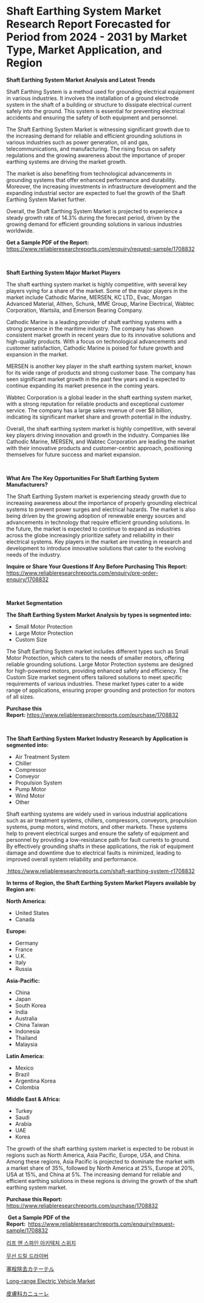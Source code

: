<p><h1>Shaft Earthing System Market Research Report Forecasted for Period from 2024 -  2031 by Market Type, Market Application, and Region</h1></p><p><strong>Shaft Earthing System Market Analysis and Latest Trends</strong></p>
<p><p>Shaft Earthing System is a method used for grounding electrical equipment in various industries. It involves the installation of a ground electrode system in the shaft of a building or structure to dissipate electrical current safely into the ground. This system is essential for preventing electrical accidents and ensuring the safety of both equipment and personnel.</p><p>The Shaft Earthing System Market is witnessing significant growth due to the increasing demand for reliable and efficient grounding solutions in various industries such as power generation, oil and gas, telecommunications, and manufacturing. The rising focus on safety regulations and the growing awareness about the importance of proper earthing systems are driving the market growth.</p><p>The market is also benefiting from technological advancements in grounding systems that offer enhanced performance and durability. Moreover, the increasing investments in infrastructure development and the expanding industrial sector are expected to fuel the growth of the Shaft Earthing System Market further.</p><p>Overall, the Shaft Earthing System Market is projected to experience a steady growth rate of 14.3% during the forecast period, driven by the growing demand for efficient grounding solutions in various industries worldwide.</p></p>
<p><strong>Get a Sample PDF of the Report:&nbsp;</strong> <a href="https://www.reliableresearchreports.com/enquiry/request-sample/1708832">https://www.reliableresearchreports.com/enquiry/request-sample/1708832</a></p>
<p>&nbsp;</p>
<p><strong>Shaft Earthing System Major Market Players</strong></p>
<p><p>The shaft earthing system market is highly competitive, with several key players vying for a share of the market. Some of the major players in the market include Cathodic Marine, MERSEN, KC LTD., Evac, Morgan Advanced Material, Althen, Schunk, MME Group, Marine Electrical, Wabtec Corporation, Wartsila, and Emerson Bearing Company.</p><p>Cathodic Marine is a leading provider of shaft earthing systems with a strong presence in the maritime industry. The company has shown consistent market growth in recent years due to its innovative solutions and high-quality products. With a focus on technological advancements and customer satisfaction, Cathodic Marine is poised for future growth and expansion in the market.</p><p>MERSEN is another key player in the shaft earthing system market, known for its wide range of products and strong customer base. The company has seen significant market growth in the past few years and is expected to continue expanding its market presence in the coming years.</p><p>Wabtec Corporation is a global leader in the shaft earthing system market, with a strong reputation for reliable products and exceptional customer service. The company has a large sales revenue of over $8 billion, indicating its significant market share and growth potential in the industry.</p><p>Overall, the shaft earthing system market is highly competitive, with several key players driving innovation and growth in the industry. Companies like Cathodic Marine, MERSEN, and Wabtec Corporation are leading the market with their innovative products and customer-centric approach, positioning themselves for future success and market expansion.</p></p>
<p>&nbsp;</p>
<p><strong>What Are The Key Opportunities For Shaft Earthing System Manufacturers?</strong></p>
<p><p>The Shaft Earthing System market is experiencing steady growth due to increasing awareness about the importance of properly grounding electrical systems to prevent power surges and electrical hazards. The market is also being driven by the growing adoption of renewable energy sources and advancements in technology that require efficient grounding solutions. In the future, the market is expected to continue to expand as industries across the globe increasingly prioritize safety and reliability in their electrical systems. Key players in the market are investing in research and development to introduce innovative solutions that cater to the evolving needs of the industry.</p></p>
<p><strong>Inquire or Share Your Questions If Any Before Purchasing This Report:</strong> <a href="https://www.reliableresearchreports.com/enquiry/pre-order-enquiry/1708832">https://www.reliableresearchreports.com/enquiry/pre-order-enquiry/1708832</a></p>
<p>&nbsp;</p>
<p><strong>Market Segmentation</strong></p>
<p><strong>The Shaft Earthing System Market Analysis by types is segmented into:</strong></p>
<p><ul><li>Small Motor Protection</li><li>Large Motor Protection</li><li>Custom Size</li></ul></p>
<p><p>The Shaft Earthing System market includes different types such as Small Motor Protection, which caters to the needs of smaller motors, offering reliable grounding solutions. Large Motor Protection systems are designed for high-powered motors, providing enhanced safety and efficiency. The Custom Size market segment offers tailored solutions to meet specific requirements of various industries. These market types cater to a wide range of applications, ensuring proper grounding and protection for motors of all sizes.</p></p>
<p><strong>Purchase this Report:&nbsp;</strong><a href="https://www.reliableresearchreports.com/purchase/1708832">https://www.reliableresearchreports.com/purchase/1708832</a></p>
<p>&nbsp;</p>
<p><strong>The Shaft Earthing System Market Industry Research by Application is segmented into:</strong></p>
<p><ul><li>Air Treatment System</li><li>Chiller</li><li>Compressor</li><li>Conveyor</li><li>Propulsion System</li><li>Pump Motor</li><li>Wind Motor</li><li>Other</li></ul></p>
<p><p>Shaft earthing systems are widely used in various industrial applications such as air treatment systems, chillers, compressors, conveyors, propulsion systems, pump motors, wind motors, and other markets. These systems help to prevent electrical surges and ensure the safety of equipment and personnel by providing a low-resistance path for fault currents to ground. By effectively grounding shafts in these applications, the risk of equipment damage and downtime due to electrical faults is minimized, leading to improved overall system reliability and performance.</p></p>
<p><a href="https://www.reliableresearchreports.com/shaft-earthing-system-r1708832">&nbsp;https://www.reliableresearchreports.com/shaft-earthing-system-r1708832</a></p>
<p><strong>In terms of Region, the Shaft Earthing System Market Players available by Region are:</strong></p>
<p>
    <p> <strong> North America: </strong>
        <ul>
            <li>United States</li>
            <li>Canada</li>
        </ul>
        </p> 
    <p> <strong> Europe: </strong>
        <ul>
            <li>Germany</li>
            <li>France</li>
            <li>U.K.</li>
            <li>Italy</li>
            <li>Russia</li>
        </ul>
        </p> 
    <p> <strong> Asia-Pacific: </strong>
        <ul>
            <li>China</li>
            <li>Japan</li>
            <li>South Korea</li>
            <li>India</li>
            <li>Australia</li>
            <li>China Taiwan</li>
            <li>Indonesia</li>
            <li>Thailand</li>
            <li>Malaysia</li>
        </ul>
        </p> 
    <p> <strong> Latin America: </strong>
        <ul>
            <li>Mexico</li>
            <li>Brazil</li>
            <li>Argentina Korea</li>
            <li>Colombia</li>
        </ul>
        </p> 
    <p> <strong> Middle East & Africa: </strong>
        <ul>
            <li>Turkey</li>
            <li>Saudi</li>
            <li>Arabia</li>
            <li>UAE</li>
            <li>Korea</li>
        </ul>
    </p>
    </p>
<p><p>The growth of the shaft earthing system market is expected to be robust in regions such as North America, Asia Pacific, Europe, USA, and China. Among these regions, Asia Pacific is projected to dominate the market with a market share of 35%, followed by North America at 25%, Europe at 20%, USA at 15%, and China at 5%. The increasing demand for reliable and efficient earthing solutions in these regions is driving the growth of the shaft earthing system market.</p></p>
<p><strong>Purchase this Report: </strong><a href="https://www.reliableresearchreports.com/purchase/1708832">https://www.reliableresearchreports.com/purchase/1708832</a></p>
<p>&nbsp;<strong>Get a Sample PDF of the Report:&nbsp;&nbsp;</strong><a href="https://www.reliableresearchreports.com/enquiry/request-sample/1708832">https://www.reliableresearchreports.com/enquiry/request-sample/1708832</a></p>
<p><strong></strong></p>
<p><p><a href="https://github.com/hook46569/Market-Research-Report-List-1/blob/main/4789888123194.md">리프 앤 스파인 아키텍처 스위치</a></p><p><a href="https://github.com/JeromeRtyau89966/Market-Research-Report-List-2/blob/main/6690609123193.md">무선 드릴 드라이버</a></p><p><a href="https://github.com/lababdou/Market-Research-Report-List-4/blob/main/9105324125627.md">塞栓除去カテーテル</a></p><p><a href="https://github.com/GroverBarry/Market-Research-Report-List-5/blob/main/long-range-electric-vehicle-market.md">Long-range Electric Vehicle Market</a></p><p><a href="https://github.com/bevdtkn4419963/Market-Research-Report-List-2/blob/main/4378437125628.md">皮膚科カニューレ</a></p></p>